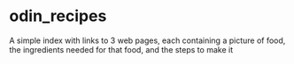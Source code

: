 # odin_recipes
A simple index with links to 3 web pages, each containing a picture of food, the ingredients needed for that food, and the steps to make it